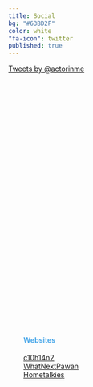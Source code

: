```yaml
---
title: Social
bg: "#63BD2F"
color: white
"fa-icon": twitter
published: true
---
```



<div>

<div style="width:500px; height:500px;float:left">
<a class="twitter-timeline" href="https://twitter.com/actorinme" data-widget-id="531254831831191552">Tweets by @actorinme</a>
<script>!function(d,s,id){var js,fjs=d.getElementsByTagName(s)[0],p=/^http:/.test(d.location)?'http':'https';if(!d.getElementById(id)){js=d.createElement(s);js.id=id;js.src=p+"://platform.twitter.com/widgets.js";fjs.parentNode.insertBefore(js,fjs);}}(document,"script","twitter-wjs");</script>
</div>


<div  style="float: left; margin-left:30px;" class="fb-like-box" data-href="https://www.facebook.com/C10H14N2thefilm" data-colorscheme="dark" data-show-faces="true" data-header="true" data-stream="false" data-show-border="true">
</div>

<div style="float: left;margin-left:30px;">
<br>
<h4 style="color:#49a7e9"><strong>Websites</strong></h4>
<a href="www.c10h14n2thefilm.com/">c10h14n2</a><br>
<a href="www.whatnextpawan.com/">WhatNextPawan</a><br>
<a href="www.hometalkies.com/">Hometalkies</a>
</div>

</div>














